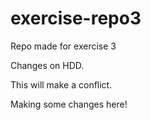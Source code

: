 # exercise-repo3
Repo made for exercise 3


Changes on HDD.

This will make a conflict.

Making some changes here!